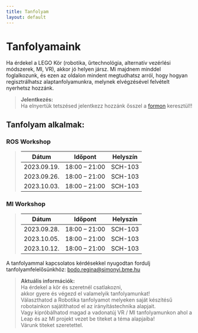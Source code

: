 ```yaml
---
title: Tanfolyam
layout: default
---
```


# Tanfolyamaink

Ha érdekel a LEGO Kör (robotika, űrtechnológia, alternatív vezérlési módszerek, MI, VR), akkor jó helyen jársz. Mi majdnem minddel foglalkozunk, és ezen az oldalon mindent megtudhatsz arról, hogy hogyan regisztrálhatsz alaptanfolyamunkra, melynek elvégzésével felvételt nyerhetsz hozzánk.

> **Jelentkezés:**  
> Ha elnyertük tetszésed jelentkezz hozzánk ősszel a [formon](https://docs.google.com/forms/d/e/1FAIpQLSfpdG_gVZN-LETSZtEIl_TcSN02KdspsMcvdkGM3FRfWXxncA/viewform) keresztül!!

## Tanfolyam alkalmak:  
### ROS Workshop
>  
> |    Dátum    |    Időpont    |    Helyszín    |
> |-------------|---------------|----------------|  
> | 2023.09.19. | 18:00 – 21:00 |     SCH-103    |  
> | 2023.09.26. | 18:00 – 21:00 |     SCH-103    |   
> | 2023.10.03. | 18:00 – 21:00 |     SCH-103    |       
    
    
### MI Workshop
> 
> |    Dátum    |    Időpont    |    Helyszín    |
> |-------------|---------------|----------------|  
> | 2023.09.28. | 18:00 – 21:00 |     SCH-103    |     
> | 2023.10.05. | 18:00 – 21:00 |     SCH-103    |      
> | 2023.10.12. | 18:00 – 21:00 |     SCH-103    | 

A tanfolyammal kapcsolatos kérdésekkel nyugodtan fordulj tanfolyamfelelősünkhöz: 
[bodo.regina@simonyi.bme.hu](mailto:bodo.regina@simonyi.bme.hu)

> **Aktuális információk:**  
> Ha érdekel a kör és szeretnél csatlakozni,  
> akkor gyere és végezd el valamelyik tanfolyamunkat!  
> Választhatod a Robotika tanfolyamot melyeken saját készítésű robotainkon sajátíthatod el az irányítástechnika alapjait.  
> Vagy kipróbálhatod magad a vadonatúj VR / MI tanfolyamunkon ahol a Leap és az MI projekt vezet be titeket a téma alapjaiba!  
> Várunk titeket szeretettel.
